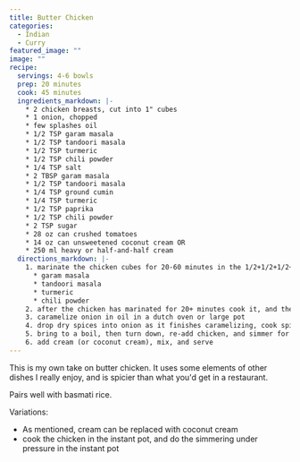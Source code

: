 ```yaml
---
title: Butter Chicken
categories:
  - Indian
  - Curry
featured_image: ""
image: ""
recipe:
  servings: 4-6 bowls
  prep: 20 minutes
  cook: 45 minutes
  ingredients_markdown: |-
    * 2 chicken breasts, cut into 1" cubes
    * 1 onion, chopped
    * few splashes oil
    * 1/2 TSP garam masala
    * 1/2 TSP tandoori masala
    * 1/2 TSP turmeric
    * 1/2 TSP chili powder
    * 1/4 TSP salt
    * 2 TBSP garam masala
    * 1/2 TSP tandoori masala
    * 1/4 TSP ground cumin
    * 1/4 TSP turmeric
    * 1/2 TSP paprika
    * 1/2 TSP chili powder
    * 2 TSP sugar
    * 28 oz can crushed tomatoes
    * 14 oz can unsweetened coconut cream OR 
    * 250 ml heavy or half-and-half cream
  directions_markdown: |-
    1. marinate the chicken cubes for 20-60 minutes in the 1/2+1/2+1/2+1/2 TSP of the following:
      * garam masala
      * tandoori masala
      * turmeric
      * chili powder
    2. after the chicken has marinated for 20+ minutes cook it, and then set it aside
    3. caramelize onion in oil in a dutch oven or large pot
    4. drop dry spices into onion as it finishes caramelizing, cook spices in oil for a minute
    5. bring to a boil, then turn down, re-add chicken, and simmer for 10-20 minutes
    6. add cream (or coconut cream), mix, and serve
---
```

This is my own take on butter chicken. It uses some elements of other dishes I really enjoy, and is spicier than what you'd get in a restaurant.

Pairs well with basmati rice.

Variations:

* As mentioned, cream can be replaced with coconut cream
* cook the chicken in the instant pot, and do the simmering under pressure in the instant pot

